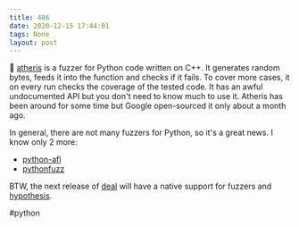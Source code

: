```yaml
---
title: 486
date: 2020-12-15 17:44:01
tags: None
layout: post
---
```


🐍 [atheris](https://github.com/google/atheris) is a fuzzer for Python code written on C++. It generates random bytes, feeds it into the function and checks if it fails. To cover more cases, it on every run checks the coverage of the tested code. It has an awful undocumented API but you don't need to know much to use it. Atheris has been around for some time but Google open-sourced it only about a month ago.

In general, there are not many fuzzers for Python, so it's a great news. I know only 2 more:

+ [python-afl](https://github.com/jwilk/python-afl)
+ [pythonfuzz](https://gitlab.com/gitlab-org/security-products/analyzers/fuzzers/pythonfuzz)

BTW, the next release of [deal](https://github.com/life4/deal) will have a native support for fuzzers and [hypothesis](https://hypothesis.readthedocs.io/en/latest/).

#python
